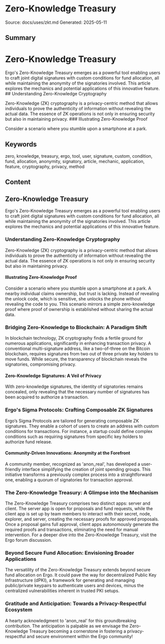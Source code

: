 # Zero-Knowledge Treasury
Source: docs/uses/zkt.md
Generated: 2025-05-11

## Summary
# Zero-Knowledge Treasury

Ergo's Zero-Knowledge Treasury emerges as a powerful tool enabling users to craft joint digital signatures with custom conditions for fund allocation, all while maintaining the anonymity of the signatories involved. This article explores the mechanics and potential applications of this innovative feature. ## Understanding Zero-Knowledge Cryptography

Zero-Knowledge (ZK) cryptography is a privacy-centric method that allows individuals to prove the authenticity of information without revealing the actual data. The essence of ZK operations is not only in ensuring security but also in maintaining privacy. ### Illustrating Zero-Knowledge Proof

Consider a scenario where you stumble upon a smartphone at a park.

## Keywords
zero, knowledge, treasury, ergo, tool, user, signature, custom, condition, fund, allocation, anonymity, signatory, article, mechanic, application, feature, cryptography, privacy, method

## Content
## Zero-Knowledge Treasury
Ergo's Zero-Knowledge Treasury emerges as a powerful tool enabling users to craft joint digital signatures with custom conditions for fund allocation, all while maintaining the anonymity of the signatories involved. This article explores the mechanics and potential applications of this innovative feature.

### Understanding Zero-Knowledge Cryptography
Zero-Knowledge (ZK) cryptography is a privacy-centric method that allows individuals to prove the authenticity of information without revealing the actual data. The essence of ZK operations is not only in ensuring security but also in maintaining privacy.

#### Illustrating Zero-Knowledge Proof
Consider a scenario where you stumble upon a smartphone at a park. A nearby individual claims ownership, but trust is lacking. Instead of revealing the unlock code, which is sensitive, she unlocks the phone without revealing the code to you. This scenario mirrors a simple zero-knowledge proof where proof of ownership is established without sharing the actual data.

### Bridging Zero-Knowledge to Blockchain: A Paradigm Shift
In blockchain technology, ZK cryptography finds a fertile ground for numerous applications, significantly in enhancing transaction privacy. A conventional multi-signature address, like a two-of-three on the Bitcoin blockchain, requires signatures from two out of three private key holders to move funds. While secure, the transparency of blockchain reveals the signatories, compromising privacy.

#### Zero-Knowledge Signatures: A Veil of Privacy
With zero-knowledge signatures, the identity of signatories remains concealed, only revealing that the necessary number of signatures has been acquired to authorize a transaction.

### Ergo's Sigma Protocols: Crafting Composable ZK Signatures
Ergo’s Sigma Protocols are tailored for generating composable ZK signatures. They enable a cohort of users to create an address with custom conditions for transactions. For instance, a startup could define complex conditions such as requiring signatures from specific key holders to authorize fund release.

#### Community-Driven Innovations: Anonymity at the Forefront
A community member, recognized as 'anon_real', has developed a user-friendly interface simplifying the creation of joint spending groups. This initiative transforms a previously complex process into a straightforward one, enabling a quorum of signatories for transaction approval.

### The Zero-Knowledge Treasury: A Glimpse into the Mechanism
The Zero-Knowledge Treasury comprises two distinct apps: server and client. The server app is open for proposals and fund requests, while the client app is set up by team members to interact with their secret, node, explorer, and server, creating the necessary proofs for approved proposals. Once a proposal gains full approval, client apps autonomously generate the required proofs and transactions, eliminating the need for manual intervention.
For a deeper dive into the Zero-Knowledge Treasury, visit the Ergo forum discussion.

### Beyond Secure Fund Allocation: Envisioning Broader Applications
The versatility of the Zero-Knowledge Treasury extends beyond secure fund allocation on Ergo. It could pave the way for decentralized Public Key Infrastructure (dPKI), a framework for generating and managing public/private keypairs to authenticate users and devices, minus the centralized vulnerabilities inherent in trusted PKI setups.

### Gratitude and Anticipation: Towards a Privacy-Respectful Ecosystem
A hearty acknowledgment to 'anon_real' for this groundbreaking contribution. The anticipation is palpable as we envisage the Zero-Knowledge Treasury becoming a cornerstone in fostering a privacy-respectful and secure environment within the Ergo community!
